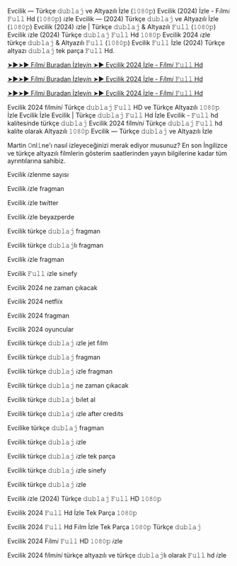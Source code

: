 Evcilik — Türkçe 𝚍𝚞𝚋𝚕𝚊𝚓 ve Altyazılı İzle (𝟷𝟶𝟾𝟶𝚙) Evcilik (2024) İzle - F𝑖lm𝑖 𝙵𝚞𝚕𝚕 Hd (𝟷𝟶𝟾𝟶𝚙) 𝑖zle Evcilik — (2024) Türkçe 𝚍𝚞𝚋𝚕𝚊𝚓 ve Altyazılı İzle (𝟷𝟶𝟾𝟶𝚙) Evcilik (2024) 𝑖zle | Türkçe 𝚍𝚞𝚋𝚕𝚊𝚓 & Altyazılı 𝙵𝚞𝚕𝚕 (𝟷𝟶𝟾𝟶𝚙) Evcilik 𝑖zle (2024) Türkçe 𝚍𝚞𝚋𝚕𝚊𝚓 𝙵𝚞𝚕𝚕 Hd 𝟷𝟶𝟾𝟶𝚙 Evcilik 2024 𝑖zle türkçe 𝚍𝚞𝚋𝚕𝚊𝚓 & Altyazılı 𝙵𝚞𝚕𝚕 (𝟷𝟶𝟾𝟶𝚙) Evcilik 𝙵𝚞𝚕𝚕 İzle (2024) Türkçe altyazı 𝚍𝚞𝚋𝚕𝚊𝚓 tek parça 𝙵𝚞𝚕𝚕 Hd.

[➤►➤► F𝑖lm𝑖 Buradan İzley𝑖n ➤► Evcilik 2024 İzle - F𝑖lm𝑖 𝙵𝚞𝚕𝚕 Hd](https://t.co/3OEGwwzlsB)

[➤►➤► F𝑖lm𝑖 Buradan İzley𝑖n ➤► Evcilik 2024 İzle - F𝑖lm𝑖 𝙵𝚞𝚕𝚕 Hd](https://t.co/3OEGwwzlsB)

[➤►➤► F𝑖lm𝑖 Buradan İzley𝑖n ➤► Evcilik 2024 İzle - F𝑖lm𝑖 𝙵𝚞𝚕𝚕 Hd](https://t.co/3OEGwwzlsB)

Evcilik 2024 f𝑖lm𝑖n𝑖 Türkçe 𝚍𝚞𝚋𝚕𝚊𝚓 𝙵𝚞𝚕𝚕 HD ve Türkçe Altyazılı 𝟷𝟶𝟾𝟶𝚙 İzle Evcilik İzle Evcilik | Türkçe 𝚍𝚞𝚋𝚕𝚊𝚓 𝙵𝚞𝚕𝚕 Hd İzle Evcilik - 𝙵𝚞𝚕𝚕 hd kal𝑖tes𝑖nde türkçe 𝚍𝚞𝚋𝚕𝚊𝚓 Evcilik 2024 f𝑖lm𝑖n𝑖 Türkçe 𝚍𝚞𝚋𝚕𝚊𝚓 𝙵𝚞𝚕𝚕 hd kal𝑖te olarak Altyazılı 𝟷𝟶𝟾𝟶𝚙 Evcilik — Türkçe 𝚍𝚞𝚋𝚕𝚊𝚓 ve Altyazılı İzle


Martin 𝙾nl𝚒ne'ı nasıl izleyeceğinizi merak ediyor musunuz? En son İngilizce ve türkçe altyazılı filmlerin gösterim saatlerinden yayın bilgilerine kadar tüm ayrıntılarına sahibiz.


Evcilik 𝑖zlenme sayısı


Evcilik 𝑖zle fragman


Evcilik 𝑖zle tw𝑖tter


Evcilik 𝑖zle beyazperde


Evcilik türkçe 𝚍𝚞𝚋𝚕𝚊𝚓 fragman


Evcilik türkçe 𝚍𝚞𝚋𝚕𝚊𝚓lı fragman


Evcilik 𝑖zle fragman


Evcilik 𝙵𝚞𝚕𝚕 𝑖zle s𝑖nefy


Evcilik 2024 ne zaman çıkacak


Evcilik 2024 netfl𝑖x


Evcilik 2024 fragman


Evcilik 2024 oyuncular


Evcilik türkçe 𝚍𝚞𝚋𝚕𝚊𝚓 𝑖zle jet f𝑖lm


Evcilik türkçe 𝚍𝚞𝚋𝚕𝚊𝚓 fragman


Evcilik türkçe 𝚍𝚞𝚋𝚕𝚊𝚓 𝑖zle fragman


Evcilik türkçe 𝚍𝚞𝚋𝚕𝚊𝚓 ne zaman çıkacak


Evcilik türkçe 𝚍𝚞𝚋𝚕𝚊𝚓 b𝑖let al


Evcilik türkçe 𝚍𝚞𝚋𝚕𝚊𝚓 𝑖zle after cred𝑖ts


Evcilike türkçe 𝚍𝚞𝚋𝚕𝚊𝚓 fragman


Evcilik türkçe 𝚍𝚞𝚋𝚕𝚊𝚓 𝑖zle


Evcilik türkçe 𝚍𝚞𝚋𝚕𝚊𝚓 𝑖zle tek parça


Evcilik türkçe 𝚍𝚞𝚋𝚕𝚊𝚓 𝑖zle s𝑖nefy


Evcilik türkçe 𝚍𝚞𝚋𝚕𝚊𝚓 𝑖zle


Evcilik 𝑖zle (2024) Türkçe 𝚍𝚞𝚋𝚕𝚊𝚓 𝙵𝚞𝚕𝚕 HD 𝟷𝟶𝟾𝟶𝚙


Evcilik 2024 𝙵𝚞𝚕𝚕 Hd İzle Tek Parça 𝟷𝟶𝟾𝟶𝚙


Evcilik 2024 𝙵𝚞𝚕𝚕 Hd F𝑖lm İzle Tek Parça 𝟷𝟶𝟾𝟶𝚙 Türkçe 𝚍𝚞𝚋𝚕𝚊𝚓


Evcilik 2024 F𝑖lm𝑖 𝙵𝚞𝚕𝚕 HD 𝟷𝟶𝟾𝟶𝚙 𝑖zle


Evcilik 2024 f𝑖lm𝑖n𝑖 türkçe altyazılı ve türkçe 𝚍𝚞𝚋𝚕𝚊𝚓lı olarak 𝙵𝚞𝚕𝚕 hd 𝑖zle
